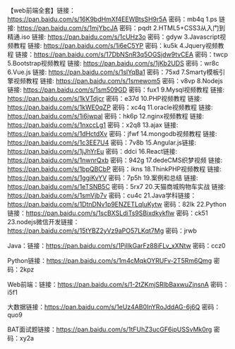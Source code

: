 【web前端全套】链接：https://pan.baidu.com/s/16K9bdHmXf4EEWBtsSH9r5A 密码：mb4q
1.ps 链接: 
https://pan.baidu.com/s/1mjYbcJA
密码：pqdt
2.HTML5+CSS3从入门到精通.iso 链接:
https://pan.baidu.com/s/1cUHz3o
密码：gdyw
3.Javascript视频教程 链接: https://pan.baidu.com/s/1i6eC5YP
密码：ku5k
4.Jquery视频教程 链接：https://pan.baidu.com/s/17DbNSnR3q5OGSjdw9tvCEA 
密码：twcp
5.Bootstrap视频教程 链接: https://pan.baidu.com/s/1jKb2UDS
密码：wr8c
6.Vue.js 链接: 
https://pan.baidu.com/s/1slYqBa1
密码：75xd
7.Smarty模板引擎视频教程 链接: https://pan.baidu.com/s/1smewom5
密码：v8vp
8.Nodejs 链接: https://pan.baidu.com/s/1sm509GD
密码：fux1
9.Mysql视频教程 链接: https://pan.baidu.com/s/1kVTdjcr
密码：e37d
10.PHP视频教程 链接: https://pan.baidu.com/s/1kWE0qZP
密码：xc4q
11.oracle视频教程 链接: https://pan.baidu.com/s/1i6jwpal
密码：hk6p
12.nginx视频教程 链接: https://pan.baidu.com/s/1nxccLg1
密码：x2q8
13.ajax 链接:
 https://pan.baidu.com/s/1dHctdXv
密码：jfwf
14.mongodb视频教程 链接: https://pan.baidu.com/s/1c3EE7U4
密码：7v8b
15.Angular.js链接: https://pan.baidu.com/s/1jJhYrEu
密码：ddci
16.React链接: 
https://pan.baidu.com/s/1nwnrQxb
密码：942g
17.dedeCMS织梦视频 链接: https://pan.baidu.com/s/1bpQBCbP
密码：ikns
18.ThinkPHP视频教程 链接: https://pan.baidu.com/s/1ggiKvYV
密码：7p5h
19.案例和总结 链接: https://pan.baidu.com/s/1eTSNB5C
密码：5rx7
20.天猫商城购物车实战 链接: https://pan.baidu.com/s/1smVjb7v
密码：cu4c
21.Java学科链接：https://pan.baidu.com/s/1DtnDNv1p9ENZETLqIuKytw
 密码：82lk
22.Python链接：https://pan.baidu.com/s/1scBXSLdiTs9SBixdkykflw 
密码：ck51
23.nodejs微信开发链接：https://pan.baidu.com/s/15tYBZ2yVz9aPO57LKqt7Mg 
密码：jrwb

Java：链接：https://pan.baidu.com/s/1PjlIkGarFz88iFLv_xXNtw 密码：ccz0

Python链接：https://pan.baidu.com/s/1m4cMqkOYRUFv-2T5Rm6Qmg 密码：2kpz

Web前端：链接：https://pan.baidu.com/s/1-2tZKmjSRIbBaxwuZjnsnA 密码：i5f1

大数据链接：https://pan.baidu.com/s/1eUz4AB0InYRoJddAG-6j6Q 密码：quo9

BAT面试题链接：https://pan.baidu.com/s/1tFUhZ3ucGF6ipUSSvMk0rg 密码：xy2a
